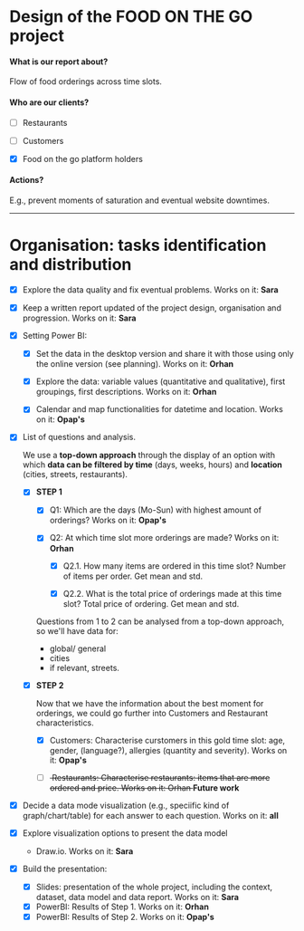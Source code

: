 # Design of the FOOD ON THE GO project

#### What is our report about? 
Flow of food orderings across time slots.

#### Who are our clients?
- [ ] Restaurants
- [ ] Customers
- [x] Food on the go platform holders


#### Actions? 
E.g., prevent moments of saturation and eventual website downtimes.

___

# Organisation: tasks identification and distribution

- [x] Explore the data quality and fix eventual problems. Works on it: **Sara**

- [x] Keep a written report updated of the project design, organisation and progression. Works on it: **Sara**

- [x] Setting Power BI:    

   - [x] Set the data in the desktop version and share it with those using only the online version (see planning).  Works on it: **Orhan**
   - [x] Explore the data: variable values (quantitative and qualitative), first groupings, first descriptions. Works on it: **Orhan**
   - [x] Calendar and map functionalities for datetime and location. Works on it: **Opap's**
  

- [x] List of questions and analysis. 

   We use a **top-down approach** through the display of an option with which **data can be filtered by time** (days, weeks, hours) and **location** (cities, streets, restaurants).

   - [x] **STEP 1**
      - [x] Q1: Which are the days (Mo-Sun) with highest amount of orderings? Works on it: **Opap's**

      - [x] Q2: At which time slot more orderings are made? Works on it: **Orhan**
    
         - [x] Q2.1. How many items are ordered in this time slot? Number of items per order. Get mean and std.

         - [x] Q2.2. What is the total price of orderings made at this time slot? Total price of ordering. Get mean and std.

      Questions from 1 to 2 can be analysed from a top-down approach, so we'll have data for:

        - global/ general
        - cities
        - if relevant, streets.

   - [x] **STEP 2**
   
      Now that we have the information about the best moment for orderings, we could go further into Customers and Restaurant characteristics.

      - [x] Customers: Characterise curstomers in this gold time slot: age, gender, (language?), allergies (quantity and severity). Works on it: **Opap's**

      - [ ] <s> Restaurants: Characterise restaurants: items that are more ordered and price. Works on it: Orhan </s> **Future work**


- [x] Decide a data mode visualization (e.g., speciific kind of graph/chart/table) for each answer to each question. Works on it: **all**

- [x] Explore visualization options to present the data model
   - Draw.io. Works on it: **Sara**
   
- [x] Build the presentation:
  - [x] Slides: presentation of the whole project, including the context, dataset, data model and data report. Works on it: **Sara**
  - [x] PowerBI: Results of Step 1. Works on it: **Orhan**
  - [x] PowerBI: Results of Step 2. Works on it: **Opap's**

